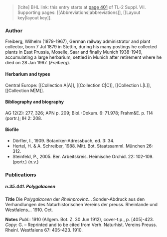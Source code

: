 > [!cite] BHL link: this entry starts at [page 401](https://www.biodiversitylibrary.org/item/103834#page/423/mode/1up) of TL-2 Suppl. VII.
> Supporting pages: [[Abbreviations|abbreviations]], [[Layout key|layout key]].

### Author

Freiberg, Wilhelm (1879-1967), German railway administrator and plant collector, born 7 Jul 1879 in Stettin, during his many postings he collected plants in East Prussia, Moselle, Saar and finally Munich 1938-1949, accumulating a large herbarium, settled in Munich after retirement where he died on 28 Jan 1967. (*Freiberg*).

#### Herbarium and types

Central Europe: [[Collection A|A]], [[Collection C|C]], [[Collection L|L]], [[Collection M|M]].

#### Bibliography and biography

AG 12(2): 277, 326; APN p. 209; Biol.-Dokum. 6: 71.978; Frahm&E. p. 114 (portr.); IH 2: 208.

#### Biofile

- Dörfler, I., 1909. Botaniker-Adressbuch, ed. 3: 34.
- Hertel, H. & A. Schreiber, 1988. Mitt. Bot. Staatssamml. München 26: 312.
- Steinfeld, P., 2005. Ber. Arbeitskreis. Heimische Orchid. 22: 102-109. (portr.) (n.v.)

### Publications

##### n.35.441. Polygalaceen

**Title**
Die *Polygalaceen* der *Rheinprovinz*... Sonder-Abdruck aus den Verhandlungen des Naturhistorischen Vereins der preuss. Rheinlande und Westfalens... 1910. Oct.

**Notes**
*Publ*.: 1910 (Allgem. Bot. Z. 30 Jun 1912), cover-t.p., p. \[405\]-423. *Copy*: G. – Reprinted and to be cited from Verh. Naturhist. Vereins Preuss. Rheinl. Westfalens 67: 405-423. 1910.

